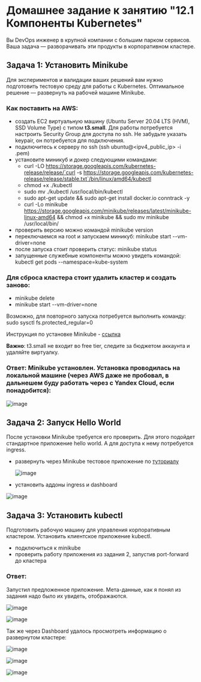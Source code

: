 # Домашнее задание к занятию "12.1 Компоненты Kubernetes"

Вы DevOps инженер в крупной компании с большим парком сервисов. Ваша задача — разворачивать эти продукты в корпоративном кластере. 

## Задача 1: Установить Minikube

Для экспериментов и валидации ваших решений вам нужно подготовить тестовую среду для работы с Kubernetes. Оптимальное решение — развернуть на рабочей машине Minikube.

### Как поставить на AWS:
- создать EC2 виртуальную машину (Ubuntu Server 20.04 LTS (HVM), SSD Volume Type) с типом **t3.small**. Для работы потребуется настроить Security Group для доступа по ssh. Не забудьте указать keypair, он потребуется для подключения.
- подключитесь к серверу по ssh (ssh ubuntu@<ipv4_public_ip> -i <keypair>.pem)
- установите миникуб и докер следующими командами:
  - curl -LO https://storage.googleapis.com/kubernetes-release/release/`curl -s https://storage.googleapis.com/kubernetes-release/release/stable.txt`/bin/linux/amd64/kubectl
  - chmod +x ./kubectl
  - sudo mv ./kubectl /usr/local/bin/kubectl
  - sudo apt-get update && sudo apt-get install docker.io conntrack -y
  - curl -Lo minikube https://storage.googleapis.com/minikube/releases/latest/minikube-linux-amd64 && chmod +x minikube && sudo mv minikube /usr/local/bin/
- проверить версию можно командой minikube version
- переключаемся на root и запускаем миникуб: minikube start --vm-driver=none
- после запуска стоит проверить статус: minikube status
- запущенные служебные компоненты можно увидеть командой: kubectl get pods --namespace=kube-system

### Для сброса кластера стоит удалить кластер и создать заново:
- minikube delete
- minikube start --vm-driver=none

Возможно, для повторного запуска потребуется выполнить команду: sudo sysctl fs.protected_regular=0

Инструкция по установке Minikube - [ссылка](https://kubernetes.io/ru/docs/tasks/tools/install-minikube/)

**Важно**: t3.small не входит во free tier, следите за бюджетом аккаунта и удаляйте виртуалку.

### Ответ: Minikube установлен. Установка проводилась на локальной машине (через AWS даже не пробовал, в дальнешем буду работать через с Yandex Cloud, если понадобится):
 
![image](https://user-images.githubusercontent.com/92969676/185909443-5c7d4558-c2b3-48b3-b770-8bd248dde21e.png)

## Задача 2: Запуск Hello World
После установки Minikube требуется его проверить. Для этого подойдет стандартное приложение hello world. А для доступа к нему потребуется ingress.

- развернуть через Minikube тестовое приложение по [туториалу](https://kubernetes.io/ru/docs/tutorials/hello-minikube/#%D1%81%D0%BE%D0%B7%D0%B4%D0%B0%D0%BD%D0%B8%D0%B5-%D0%BA%D0%BB%D0%B0%D1%81%D1%82%D0%B5%D1%80%D0%B0-minikube)

  ![image](https://user-images.githubusercontent.com/92969676/185922744-704459a6-adfa-4e9c-b977-93e31c388e35.png)

 
- установить аддоны ingress и dashboard

![image](https://user-images.githubusercontent.com/92969676/185925721-1b746e01-4578-4c0a-a6dd-3670aba71638.png)

  
  
## Задача 3: Установить kubectl
  
Подготовить рабочую машину для управления корпоративным кластером. Установить клиентское приложение kubectl.
- подключиться к minikube 
- проверить работу приложения из задания 2, запустив port-forward до кластера

### Ответ:
  Запустил предложенное приложение. Мета-данные, как я понял из задания надо было их увидеть, отображаются.
  
  ![image](https://user-images.githubusercontent.com/92969676/185924497-a560b3f7-2035-462d-8cbb-1ca05b2c2705.png)

  
  ![image](https://user-images.githubusercontent.com/92969676/185923611-9e859174-7c45-40b9-af10-43fd1b21f77e.png)

  Так же через Dashboard удалось просмотреть информацию о развернутом кластере:
  
  
  ![image](https://user-images.githubusercontent.com/92969676/185925376-2cfa0461-3c87-46dd-ab49-62f01eb74db2.png)
  
  ![image](https://user-images.githubusercontent.com/92969676/185925081-99d79e09-d005-45f0-ae7a-fec708d7fcc4.png)

  ![image](https://user-images.githubusercontent.com/92969676/185925214-b6eccbfb-4d7c-463e-b8ed-ac0563a6b1af.png)

    
